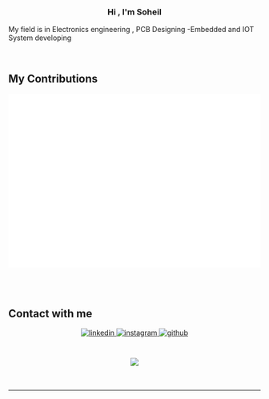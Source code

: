 ### <div align="center">Hi , I'm Soheil
My field is in Electronics engineering , PCB Designing -Embedded and IOT System developing

<br/>  
  
## My Contributions  
  
![Metrics](/metrics.plugin.isocalendar.svg)

<br/>  


<br/>  

## Contact with me  
<div align="center">
<a href="https://www.linkedin.com/in/soheil-saffar-408446195/?originalSubdomain=ir" target="_blank">
<img src=https://img.shields.io/badge/linkedin-%231E77B5.svg?&style=for-the-badge&logo=linkedin&logoColor=white alt=linkedin style="margin-bottom: 5px;" />
</a>
<a href="https://www.instagram.com/soheil.saffar0022/" target="_blank">
<img src=https://img.shields.io/badge/instagram-%23000000.svg?&style=for-the-badge&logo=instagram&logoColor=white alt=instagram style="margin-bottom: 5px;" />
</a>
<a href="https://github.com/Saffarofski" target="_blank">
<img src=https://img.shields.io/badge/github-%2324292e.svg?&style=for-the-badge&logo=github&logoColor=white alt=github style="margin-bottom: 5px;" />
</a>  
</div>  
  
<br/>  

<!-- ## Github Stats  
<div align="center"><img src="https://github-readme-stats.vercel.app/api?username=Saffarofski&show_icons=true&count_private=true&hide_border=true" align="center" /></div>   -->

<br/>  

<div align="center">
<img src="https://komarev.com/ghpvc/?username=Saffarofski&&style=flat-square" align="center" />
</div>  
  
<br/>  

<br />

----
